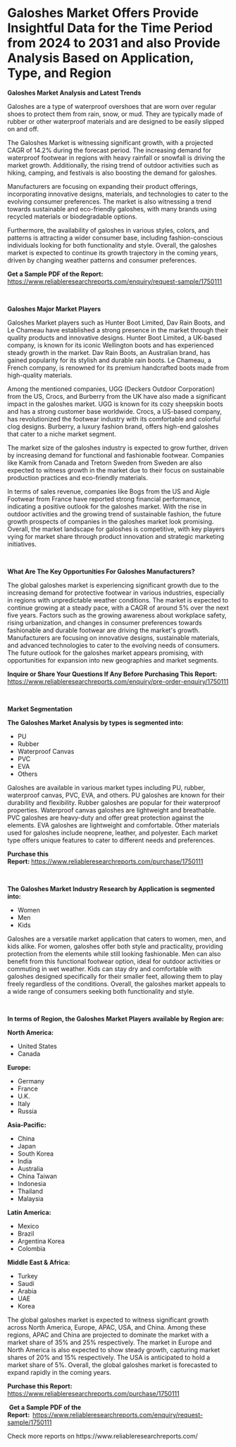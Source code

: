 <p><h1>Galoshes Market Offers Provide Insightful Data for the Time Period from 2024 to 2031 and also Provide Analysis Based on Application, Type, and Region</h1></p><p><strong>Galoshes Market Analysis and Latest Trends</strong></p>
<p><p>Galoshes are a type of waterproof overshoes that are worn over regular shoes to protect them from rain, snow, or mud. They are typically made of rubber or other waterproof materials and are designed to be easily slipped on and off.</p><p>The Galoshes Market is witnessing significant growth, with a projected CAGR of 14.2% during the forecast period. The increasing demand for waterproof footwear in regions with heavy rainfall or snowfall is driving the market growth. Additionally, the rising trend of outdoor activities such as hiking, camping, and festivals is also boosting the demand for galoshes.</p><p>Manufacturers are focusing on expanding their product offerings, incorporating innovative designs, materials, and technologies to cater to the evolving consumer preferences. The market is also witnessing a trend towards sustainable and eco-friendly galoshes, with many brands using recycled materials or biodegradable options.</p><p>Furthermore, the availability of galoshes in various styles, colors, and patterns is attracting a wider consumer base, including fashion-conscious individuals looking for both functionality and style. Overall, the galoshes market is expected to continue its growth trajectory in the coming years, driven by changing weather patterns and consumer preferences.</p></p>
<p><strong>Get a Sample PDF of the Report:&nbsp;</strong> <a href="https://www.reliableresearchreports.com/enquiry/request-sample/1750111">https://www.reliableresearchreports.com/enquiry/request-sample/1750111</a></p>
<p>&nbsp;</p>
<p><strong>Galoshes Major Market Players</strong></p>
<p><p>Galoshes Market players such as Hunter Boot Limited, Dav Rain Boots, and Le Chameau have established a strong presence in the market through their quality products and innovative designs. Hunter Boot Limited, a UK-based company, is known for its iconic Wellington boots and has experienced steady growth in the market. Dav Rain Boots, an Australian brand, has gained popularity for its stylish and durable rain boots. Le Chameau, a French company, is renowned for its premium handcrafted boots made from high-quality materials.</p><p>Among the mentioned companies, UGG (Deckers Outdoor Corporation) from the US, Crocs, and Burberry from the UK have also made a significant impact in the galoshes market. UGG is known for its cozy sheepskin boots and has a strong customer base worldwide. Crocs, a US-based company, has revolutionized the footwear industry with its comfortable and colorful clog designs. Burberry, a luxury fashion brand, offers high-end galoshes that cater to a niche market segment.</p><p>The market size of the galoshes industry is expected to grow further, driven by increasing demand for functional and fashionable footwear. Companies like Kamik from Canada and Tretorn Sweden from Sweden are also expected to witness growth in the market due to their focus on sustainable production practices and eco-friendly materials.</p><p>In terms of sales revenue, companies like Bogs from the US and Aigle Footwear from France have reported strong financial performance, indicating a positive outlook for the galoshes market. With the rise in outdoor activities and the growing trend of sustainable fashion, the future growth prospects of companies in the galoshes market look promising. Overall, the market landscape for galoshes is competitive, with key players vying for market share through product innovation and strategic marketing initiatives.</p></p>
<p>&nbsp;</p>
<p><strong>What Are The Key Opportunities For Galoshes Manufacturers?</strong></p>
<p><p>The global galoshes market is experiencing significant growth due to the increasing demand for protective footwear in various industries, especially in regions with unpredictable weather conditions. The market is expected to continue growing at a steady pace, with a CAGR of around 5% over the next five years. Factors such as the growing awareness about workplace safety, rising urbanization, and changes in consumer preferences towards fashionable and durable footwear are driving the market's growth. Manufacturers are focusing on innovative designs, sustainable materials, and advanced technologies to cater to the evolving needs of consumers. The future outlook for the galoshes market appears promising, with opportunities for expansion into new geographies and market segments.</p></p>
<p><strong>Inquire or Share Your Questions If Any Before Purchasing This Report:</strong> <a href="https://www.reliableresearchreports.com/enquiry/pre-order-enquiry/1750111">https://www.reliableresearchreports.com/enquiry/pre-order-enquiry/1750111</a></p>
<p>&nbsp;</p>
<p><strong>Market Segmentation</strong></p>
<p><strong>The Galoshes Market Analysis by types is segmented into:</strong></p>
<p><ul><li>PU</li><li>Rubber</li><li>Waterproof Canvas</li><li>PVC</li><li>EVA</li><li>Others</li></ul></p>
<p><p>Galoshes are available in various market types including PU, rubber, waterproof canvas, PVC, EVA, and others. PU galoshes are known for their durability and flexibility. Rubber galoshes are popular for their waterproof properties. Waterproof canvas galoshes are lightweight and breathable. PVC galoshes are heavy-duty and offer great protection against the elements. EVA galoshes are lightweight and comfortable. Other materials used for galoshes include neoprene, leather, and polyester. Each market type offers unique features to cater to different needs and preferences.</p></p>
<p><strong>Purchase this Report:&nbsp;</strong><a href="https://www.reliableresearchreports.com/purchase/1750111">https://www.reliableresearchreports.com/purchase/1750111</a></p>
<p>&nbsp;</p>
<p><strong>The Galoshes Market Industry Research by Application is segmented into:</strong></p>
<p><ul><li>Women</li><li>Men</li><li>Kids</li></ul></p>
<p><p>Galoshes are a versatile market application that caters to women, men, and kids alike. For women, galoshes offer both style and practicality, providing protection from the elements while still looking fashionable. Men can also benefit from this functional footwear option, ideal for outdoor activities or commuting in wet weather. Kids can stay dry and comfortable with galoshes designed specifically for their smaller feet, allowing them to play freely regardless of the conditions. Overall, the galoshes market appeals to a wide range of consumers seeking both functionality and style.</p></p>
<p>&nbsp;</p>
<p><strong>In terms of Region, the Galoshes Market Players available by Region are:</strong></p>
<p>
    <p> <strong> North America: </strong>
        <ul>
            <li>United States</li>
            <li>Canada</li>
        </ul>
        </p> 
    <p> <strong> Europe: </strong>
        <ul>
            <li>Germany</li>
            <li>France</li>
            <li>U.K.</li>
            <li>Italy</li>
            <li>Russia</li>
        </ul>
        </p> 
    <p> <strong> Asia-Pacific: </strong>
        <ul>
            <li>China</li>
            <li>Japan</li>
            <li>South Korea</li>
            <li>India</li>
            <li>Australia</li>
            <li>China Taiwan</li>
            <li>Indonesia</li>
            <li>Thailand</li>
            <li>Malaysia</li>
        </ul>
        </p> 
    <p> <strong> Latin America: </strong>
        <ul>
            <li>Mexico</li>
            <li>Brazil</li>
            <li>Argentina Korea</li>
            <li>Colombia</li>
        </ul>
        </p> 
    <p> <strong> Middle East & Africa: </strong>
        <ul>
            <li>Turkey</li>
            <li>Saudi</li>
            <li>Arabia</li>
            <li>UAE</li>
            <li>Korea</li>
        </ul>
    </p>
    </p>
<p><p>The global galoshes market is expected to witness significant growth across North America, Europe, APAC, USA, and China. Among these regions, APAC and China are projected to dominate the market with a market share of 35% and 25% respectively. The market in Europe and North America is also expected to show steady growth, capturing market shares of 20% and 15% respectively. The USA is anticipated to hold a market share of 5%. Overall, the global galoshes market is forecasted to expand rapidly in the coming years.</p></p>
<p><strong>Purchase this Report: </strong><a href="https://www.reliableresearchreports.com/purchase/1750111">https://www.reliableresearchreports.com/purchase/1750111</a></p>
<p>&nbsp;<strong>Get a Sample PDF of the Report:&nbsp;&nbsp;</strong><a href="https://www.reliableresearchreports.com/enquiry/request-sample/1750111">https://www.reliableresearchreports.com/enquiry/request-sample/1750111</a></p>
<p><strong></strong></p>
<p>Check more reports on https://www.reliableresearchreports.com/</p>